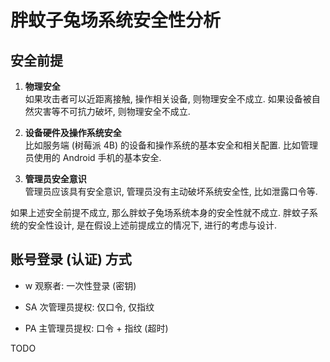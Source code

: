 # 胖蚊子兔场系统安全性分析


## 安全前提

1. **物理安全** <br />
  如果攻击者可以近距离接触, 操作相关设备, 则物理安全不成立.
  如果设备被自然灾害等不可抗力破坏, 则物理安全不成立.

2. **设备硬件及操作系统安全** <br />
  比如服务端 (树莓派 4B) 的设备和操作系统的基本安全和相关配置.
  比如管理员使用的 Android 手机的基本安全.

3. **管理员安全意识** <br />
  管理员应该具有安全意识, 管理员没有主动破坏系统安全性, 比如泄露口令等.

如果上述安全前提不成立, 那么胖蚊子兔场系统本身的安全性就不成立.
胖蚊子系统的安全性设计, 是在假设上述前提成立的情况下, 进行的考虑与设计.


## 账号登录 (认证) 方式

+ w 观察者: 一次性登录 (密钥)

+ SA 次管理员提权: 仅口令, 仅指纹

+ PA 主管理员提权: 口令 + 指纹 (超时)


TODO
